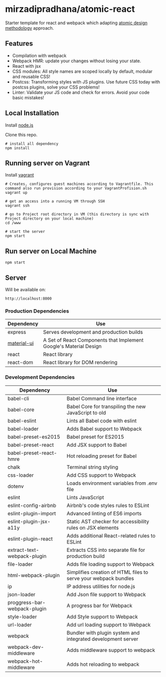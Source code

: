 # mirzadipradhana/atomic-react

Starter template for react and webpack which adapting [atomic design methodology](http://bradfrost.com/blog/post/atomic-web-design/) approach.

## Features

* Compilation with webpack
* Webpack HMR: update your changes without losing your state.
* React with jsx
* CSS modules: All style names are scoped locally by default, modular and reusable CSS!
* Postcss: Transforming styles with JS plugins. Use future CSS today with postcss plugins, solve your CSS problems!
* Linter: Validate your JS code and check for errors. Avoid your code basic mistakes!


## Local Installation

Install [node.js](https://nodejs.org)

Clone this repo.

```
# install all dependency
npm install
```

## Running server on Vagrant

Install [vagrant](https://vagrantup.com)

``` text
# Creates, configures guest machines according to Vagrantfile. This command also run provision according to your VagrantProfision.sh
vagrant up

# get an access into a running VM through SSH
vagrant ssh

# go to Project root directory in VM (this directory is sync with Project directory on your local machine) 
cd /www

# start the server
npm start
```

## Run server on Local Machine
```
npm start
```

## Server
Will be available on:
```
http://localhost:8000
```



### Production Dependencies
| **Dependency** | **Use** |
|----------|-------|
|express|Serves development and production builds|
|[material-ui](https://github.com/callemall/material-ui)|A Set of React Components that Implement Google's Material Design|
|react|React library |
|react-dom|React library for DOM rendering |

### Development Dependencies
| **Dependency** | **Use** |
|----------|-------|
|babel-cli|Babel Command line interface |
|babel-core|Babel Core for transpiling the new JavaScript to old |
|babel-eslint|Lints all Babel code with eslint |
|babel-loader|Adds Babel support to Webpack |
|babel-preset-es2015|Babel preset for ES2015|
|babel-preset-react| Add JSX support to Babel |
|babel-preset-react-hmre|Hot reloading preset for Babel|
|chalk|Terminal string styling |
|css-loader|Add CSS support to Webpack|
|dotenv|Loads environment variables from .env file|
|eslint|Lints JavaScript |
|eslint-config-airbnb|Airbnb's code styles rules to ESLint |
|eslint-plugin-import|Advanced linting of ES6 imports|
|eslint-plugin-jsx-a11y|Static AST checker for accessibility rules on JSX elements|
|eslint-plugin-react|Adds additional React-related rules to ESLint|
|extract-text-webpack-plugin| Extracts CSS into separate file for production build | 
|file-loader| Adds file loading support to Webpack |
|html-webpack-plugin|Simplifies creation of HTML files to serve your webpack bundles |
|ip|IP address utilities for node.js |
|json-loader|Add Json file support to Webpack |
|proggress-bar-webpack-plugin|A progress bar for Webpack |
|style-loader|Add Style support to Webpack |
|url-loader|Add url loading support to Webpack |
|webpack| Bundler with plugin system and integrated development server |
|webpack-dev-middleware| Adds middleware support to webpack |
|webpack-hot-middleware| Adds hot reloading to webpack |

